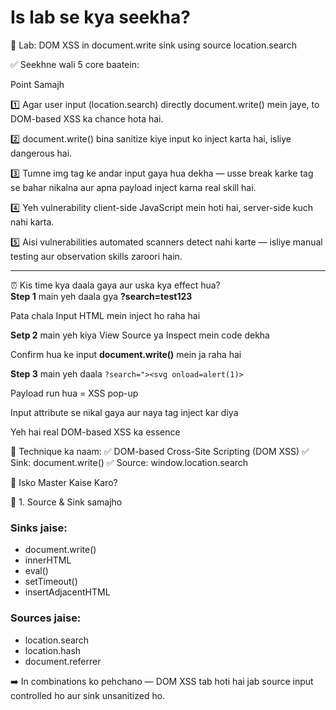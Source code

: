# Is lab se kya seekha?
🔸 Lab: DOM XSS in document.write sink using source location.search

✅ Seekhne wali 5 core baatein:

Point	Samajh

1️⃣	Agar user input (location.search) directly document.write() mein jaye, to DOM-based XSS ka chance hota hai.

2️⃣	document.write() bina sanitize kiye input ko inject karta hai, isliye dangerous hai.

3️⃣	Tumne img tag ke andar input gaya hua dekha — usse break karke tag se bahar nikalna aur apna payload inject karna real skill hai.

4️⃣	Yeh vulnerability client-side JavaScript mein hoti hai, server-side kuch nahi karta.

5️⃣	Aisi vulnerabilities automated scanners detect nahi karte — isliye manual testing aur observation skills zaroori hain.

---

⏰ Kis time kya daala gaya aur uska kya effect hua?         
**Step 1** main yeh daala gya **?search=test123** 

Pata chala Input HTML mein inject ho raha hai

**Setp 2** main yeh kiya View Source ya Inspect mein code dekha	

Confirm hua ke input **document.write()** mein ja raha hai

**Step 3** main yeh daala ```?search="><svg onload=alert(1)>```

Payload run hua = XSS pop-up

Input attribute se nikal gaya aur naya tag inject kar diya	

Yeh hai real DOM-based XSS ka essence

🎯 Technique ka naam:
✅ DOM-based Cross-Site Scripting (DOM XSS)
✅ Sink: document.write()
✅ Source: window.location.search

🧠 Isko Master Kaise Karo?

🔹 1. Source & Sink samajho

### Sinks jaise:

- document.write()
- innerHTML
- eval()
- setTimeout()
- insertAdjacentHTML

### Sources jaise:

- location.search
- location.hash
- document.referrer

➡️ In combinations ko pehchano — DOM XSS tab hoti hai jab source input controlled ho aur sink unsanitized ho.

